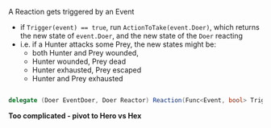 
A Reaction gets triggered by an Event
- if `Trigger(event) == true`, run `ActionToTake(event.Doer)`, which returns the new state of `event.Doer`, and the new state of the `Doer` reacting
- i.e. if a Hunter attacks some Prey, the new states might be:
	- both Hunter and Prey wounded, 
	- Hunter wounded, Prey dead
	- Hunter exhausted, Prey escaped
	- Hunter and Prey exhausted

```c#

delegate (Doer EventDoer, Doer Reactor) Reaction(Func<Event, bool> Trigger, Func<Doer, (Doer EventDoer, Doer Reactor)> ActionToTake)

```

**Too complicated - pivot to Hero vs Hex**